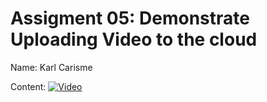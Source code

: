 # Assigment 05: Demonstrate Uploading Video to the cloud

Name: Karl Carisme



Content:
[![Video](vid)](https://drive.google.com/file/d/1zuZ93bNWnv-WLhBCZrVynB5RICQTF347/view?usp=sharing)
